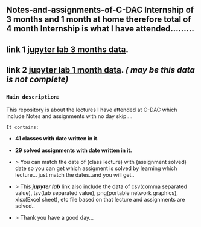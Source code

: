 ## Notes-and-assignments-of-C-DAC Internship of 3 months and 1 month at home therefore total of 4 month Internship is what I have attended.........
## link 1 [jupyter lab 3 months data](http://localhost:8888/lab/tree/Abhish_AI_with_python).
## link 2 [jupyter lab 1 month data](http://localhost:8888/lab/tree/Abhish_AI_with_python). _( may be this data is not complete)_
### `Main description`:
This repository is about the lectures I have attended at C-DAC which include Notes and assignments with no day skip....

`It contains:`

* **41 classes with date written in it.**

* **29 solved assignments with date written in it.**

* _>_ You can match the date of (class lecture) with (assignment solved) date so you can get which assigment is solved by learning which lecture... just match the dates..and you will get..

* _>_ This ***jupyter lab*** link also include the data of csv(comma separated value), tsv(tab separated value), png(portable network graphics), xlsx(Excel sheet), etc file based on that lecture and assignments are solved..

* _>_ Thank you have a good day...
